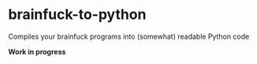 # brainfuck-to-python
Compiles your brainfuck programs into (somewhat) readable Python code

**Work in progress**
